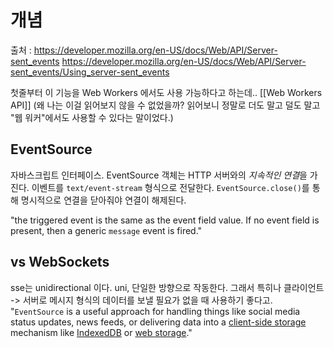 # 개념
출처 :
https://developer.mozilla.org/en-US/docs/Web/API/Server-sent_events
https://developer.mozilla.org/en-US/docs/Web/API/Server-sent_events/Using_server-sent_events

첫줄부터 이 기능을 Web Workers 에서도 사용 가능하다고 하는데.. [[Web Workers API]] 
(왜 나는 이걸 읽어보지 않을 수 없었을까? 읽어보니 정말로 더도 말고 덜도 말고 "웹 워커"에서도 사용할 수 있다는 말이었다.)

## EventSource
자바스크립트 인터페이스.
EventSource 객체는 HTTP 서버와의 *지속적인 연결*을 가진다. 
이벤트를 `text/event-stream` 형식으로 전달한다.
`EventSource.close()`를 통해 명시적으로 연결을 닫아줘야 연결이 해제된다. 

"the triggered event is the same as the event field value. If no event field is present, then a generic `message` event is fired."

## vs WebSockets
sse는 unidirectional 이다.
uni, 단일한 방향으로 작동한다.
그래서 특히나 클라이언트 -> 서버로 메시지 형식의 데이터를 보낼 필요가 없을 때 사용하기 좋다고. 
"`EventSource` is a useful approach for handling things like social media status updates, news feeds, or delivering data into a [client-side storage](https://developer.mozilla.org/en-US/docs/Learn_web_development/Extensions/Client-side_APIs/Client-side_storage) mechanism like [IndexedDB](https://developer.mozilla.org/en-US/docs/Web/API/IndexedDB_API) or [web storage](https://developer.mozilla.org/en-US/docs/Web/API/Web_Storage_API)."

